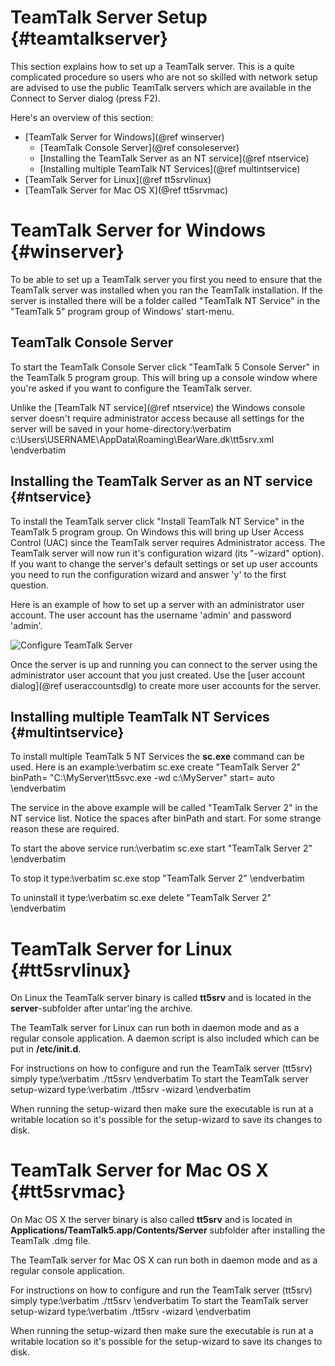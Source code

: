 # TeamTalk Server Setup {#teamtalkserver}

This section explains how to set up a TeamTalk server. This is a quite
complicated procedure so users who are not so skilled with network
setup are advised to use the public TeamTalk servers which are
available in the Connect to Server dialog (press F2).

Here's an overview of this section:

- [TeamTalk Server for Windows](@ref winserver)
  - [TeamTalk Console Server](@ref consoleserver)
  - [Installing the TeamTalk Server as an NT service](@ref ntservice)
  - [Installing multiple TeamTalk NT Services](@ref multintservice)
- [TeamTalk Server for Linux](@ref tt5srvlinux)
- [TeamTalk Server for Mac OS X](@ref tt5srvmac)


# TeamTalk Server for Windows {#winserver}

To be able to set up a TeamTalk server you first you need to ensure that the
TeamTalk server was installed when you ran the TeamTalk
installation. If the server is installed there will be a folder called
"TeamTalk NT Service" in the "TeamTalk 5" program group of Windows'
start-menu.

## TeamTalk Console Server

To start the TeamTalk Console Server click "TeamTalk 5 Console Server"
in the TeamTalk 5 program group. This will bring up a console window
where you're asked if you want to configure the TeamTalk server.

Unlike the [TeamTalk NT service](@ref ntservice) the Windows console
server doesn't require administrator access because all settings for
the server will be saved in your home-directory:\verbatim
c:\Users\USERNAME\AppData\Roaming\BearWare.dk\tt5srv.xml
\endverbatim

## Installing the TeamTalk Server as an NT service {#ntservice}

To install the TeamTalk server click "Install TeamTalk NT Service" in
the TeamTalk 5 program group. On Windows this will bring up User
Access Control (UAC) since the TeamTalk server requires Administrator
access. The TeamTalk server will now run it's configuration wizard
(its "-wizard" option). If you want to change the server's default
settings or set up user accounts you need to run the configuration
wizard and answer 'y' to the first question.

Here is an example of how to set up a server with an administrator
user account. The user account has the username 'admin' and password
'admin'.

![Configure TeamTalk Server](serverconfig.png "Configure TeamTalk Server")

Once the server is up and running you can connect to the server using
the administrator user account that you just created. Use the
[user account dialog](@ref useraccountsdlg) to create more user accounts
for the server.


## Installing multiple TeamTalk NT Services {#multintservice}

To install multiple TeamTalk 5 NT Services the **sc.exe** command can
be used. Here is an example:\verbatim
sc.exe create "TeamTalk Server 2" binPath= "C:\MyServer\tt5svc.exe -wd c:\MyServer" start= auto
\endverbatim

The service in the above example will be called "TeamTalk Server 2" in
the NT service list. Notice the spaces after binPath and start. For
some strange reason these are required.

To start the above service run:\verbatim
sc.exe start "TeamTalk Server 2"
\endverbatim

To stop it type:\verbatim
sc.exe stop "TeamTalk Server 2"
\endverbatim

To uninstall it type:\verbatim
sc.exe delete "TeamTalk Server 2"
\endverbatim

# TeamTalk Server for Linux {#tt5srvlinux}

On Linux the TeamTalk server binary is called **tt5srv** and is 
located in the **server**-subfolder after untar'ing the archive.

The TeamTalk server for Linux can run both in daemon mode and as a regular
console application. A daemon script is also included which can be put in
**/etc/init.d**.

For instructions on how to configure and run the TeamTalk server
(tt5srv) simply type:\verbatim
./tt5srv
\endverbatim
To start the TeamTalk server setup-wizard type:\verbatim
./tt5srv -wizard
\endverbatim

When running the setup-wizard then make sure the executable is run at
a writable location so it's possible for the setup-wizard to save its
changes to disk.


# TeamTalk Server for Mac OS X {#tt5srvmac}

On Mac OS X the server binary is also called **tt5srv** and is located
in **Applications/TeamTalk5.app/Contents/Server** subfolder after
installing the TeamTalk .dmg file.

The TeamTalk server for Mac OS X can run both in daemon mode and as a regular
console application.

For instructions on how to configure and run the TeamTalk server
(tt5srv) simply type:\verbatim
./tt5srv
\endverbatim
To start the TeamTalk server setup-wizard type:\verbatim
./tt5srv -wizard
\endverbatim

When running the setup-wizard then make sure the executable is run at
a writable location so it's possible for the setup-wizard to save its
changes to disk.
